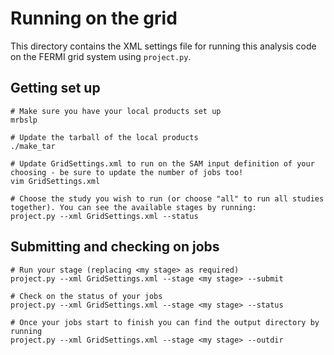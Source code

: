 # Running on the grid

This directory contains the XML settings file for running this analysis code on the FERMI grid system using `project.py`.

## Getting set up
```
# Make sure you have your local products set up
mrbslp

# Update the tarball of the local products
./make_tar

# Update GridSettings.xml to run on the SAM input definition of your choosing - be sure to update the number of jobs too!
vim GridSettings.xml

# Choose the study you wish to run (or choose "all" to run all studies together). You can see the available stages by running:
project.py --xml GridSettings.xml --status
```

## Submitting and checking on jobs
```
# Run your stage (replacing <my stage> as required)
project.py --xml GridSettings.xml --stage <my stage> --submit

# Check on the status of your jobs
project.py --xml GridSettings.xml --stage <my stage> --status

# Once your jobs start to finish you can find the output directory by running
project.py --xml GridSettings.xml --stage <my stage> --outdir
```
